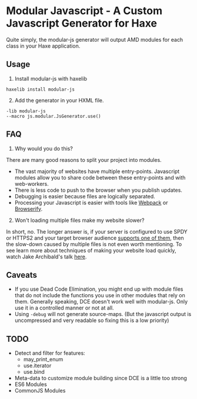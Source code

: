 # Modular Javascript - A Custom Javascript Generator for Haxe

Quite simply, the modular-js generator will output AMD modules for each class in your Haxe application.

## Usage

1. Install modular-js with haxelib

  ```
  haxelib install modular-js
  ```

2. Add the generator in your HXML file.

  ```
  -lib modular-js
  --macro js.modular.JsGenerator.use()
  ```

## FAQ

1. Why would you do this?

  There are many good reasons to split your project into modules.

  - The vast majority of websites have multiple entry-points. Javascript modules allow you to share code between these entry-points and with web-workers.
  - There is less code to push to the browser when you publish updates.
  - Debugging is easier because files are logically separated.
  - Processing your Javascript is easier with tools like [Webpack]() or [Browserify]().

2. Won't loading multiple files make my website slower?

  In short, no.  The longer answer is, if your server is configured to use SPDY or HTTPS2 and your target browser audience [supports one of them](http://caniuse.com/#feat=spdy), then the slow-down caused by multiple files is not even worth mentioning. To see learn more about techniques of making your website load quickly, watch Jake Archibald's talk [here](https://vimeo.com/125479288).

## Caveats

- If you use Dead Code Elimination, you might end up with module files that do not include the functions you use in other modules that rely on them.  Generally speaking, DCE doesn't work well with modular-js.  Only use it in a controlled manner or not at all.
- Using `-debug` will not generate source-maps.  (But the javascript output is uncompressed and very readable so fixing this is a low priority)

## TODO

 - Detect and filter for features:
   - may_print_enum
   - use.iterator
   - use.bind
 - Meta-data to customize module building since DCE is a little too strong
 - ES6 Modules
 - CommonJS Modules
